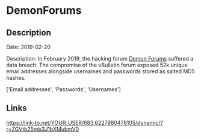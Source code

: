 # DemonForums

## Description

Date: 2019-02-20

Description:
In February 2019, the hacking forum <a href="https://demonforums.net/" target="_blank" rel="noopener">Demon Forums</a> suffered a data breach. The compromise of the vBulletin forum exposed 52k unique email addresses alongside usernames and passwords stored as salted MD5 hashes.


['Email addresses', 'Passwords', 'Usernames']

## Links

https://link-to.net/YOUR_USER/683.6227980478105/dynamic/?r=ZGVtb25mb3J1bXMubmV0